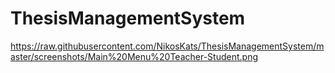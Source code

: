 # ThesisManagementSystem
https://raw.githubusercontent.com/NikosKats/ThesisManagementSystem/master/screenshots/Main%20Menu%20Teacher-Student.png
